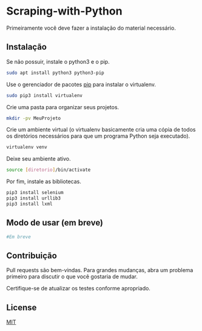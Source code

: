 # Scraping-with-Python
Primeiramente você deve fazer a instalação do material necessário.

## Instalação

Se não possuir, instale o python3 e o pip.
```bash
sudo apt install python3 python3-pip
```

Use o gerenciador de pacotes [pip](https://pypi.org/project/virtualenv/) para instalar o virtualenv.
```bash
sudo pip3 install virtualenv
```

Crie uma pasta para organizar seus projetos.
```bash
mkdir -pv MeuProjeto
```

Crie um ambiente virtual (o virtualenv basicamente cria uma cópia de todos os diretórios necessários para que um programa Python seja executado).
```bash
virtualenv venv
```

Deixe seu ambiente ativo.
```bash
source [diretorio]/bin/activate
```

Por fim, instale as bibliotecas.
```bash
pip3 install selenium
pip3 install urllib3
pip3 install lxml
```


## Modo de usar (em breve)

```python
#Em breve
```

## Contribuição
Pull requests são bem-vindas. Para grandes mudanças, abra um problema primeiro para discutir o que você gostaria de mudar.

Certifique-se de atualizar os testes conforme apropriado.

## License
[MIT](https://choosealicense.com/licenses/mit/)
